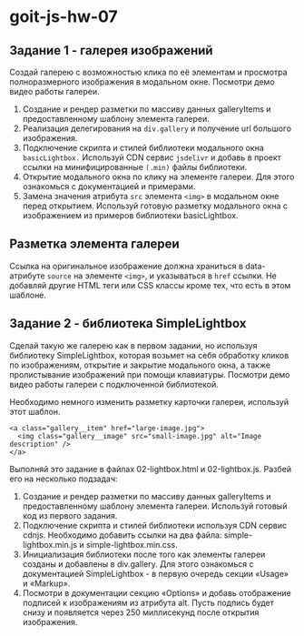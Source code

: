 # goit-js-hw-07

## Задание 1 - галерея изображений

Создай галерею с возможностью клика по её элементам и просмотра полноразмерного изображения в модальном окне. Посмотри демо видео работы галереи.

1. Создание и рендер разметки по массиву данных galleryItems и предоставленному шаблону элемента галереи.
2. Реализация делегирования на `div.gallery` и получение url большого изображения.
3. Подключение скрипта и стилей библиотеки модального окна `basicLightbox.` Используй CDN сервис `jsdelivr` и добавь в проект ссылки на минифицированные `(.min)` файлы библиотеки.
4. Открытие модального окна по клику на элементе галереи. Для этого ознакомься с документацией и примерами.
5. Замена значения атрибута `src` элемента `<img>` в модальном окне перед открытием. Используй готовую разметку модального окна с изображением из примеров библиотеки basicLightbox.

## Разметка элемента галереи

Ссылка на оригинальное изображение должна храниться в data-атрибуте `source` на элементе `<img>`, и указываться в `href` ссылки. Не добавляй другие HTML теги или CSS классы кроме тех, что есть в этом шаблоне.

## Задание 2 - библиотека SimpleLightbox

Сделай такую же галерею как в первом задании, но используя библиотеку SimpleLightbox, которая возьмет на себя обработку кликов по изображениям, открытие и закрытие модального окна, а также пролистывание изображений при помощи клавиатуры. Посмотри демо видео работы галереи с подключенной библиотекой.

Необходимо немного изменить разметку карточки галереи, используй этот шаблон.

```
<a class="gallery__item" href="large-image.jpg">
  <img class="gallery__image" src="small-image.jpg" alt="Image description" />
</a>
```

Выполняй это задание в файлах 02-lightbox.html и 02-lightbox.js. Разбей его на несколько подзадач:

1. Создание и рендер разметки по массиву данных galleryItems и предоставленному шаблону элемента галереи. Используй готовый код из первого задания.
2. Подключение скрипта и стилей библиотеки используя CDN сервис cdnjs. Необходимо добавить ссылки на два файла: simple-lightbox.min.js и simple-lightbox.min.css.
3. Инициализация библиотеки после того как элементы галереи созданы и добавлены в div.gallery. Для этого ознакомься с документацией SimpleLightbox - в первую очередь секции «Usage» и «Markup».
4. Посмотри в документации секцию «Options» и добавь отображение подписей к изображениям из атрибута alt. Пусть подпись будет снизу и появляется через 250 миллисекунд после открытия изображения.
